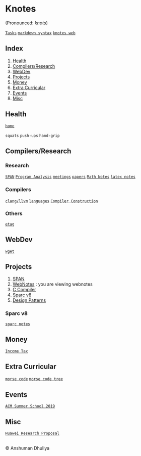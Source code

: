 Knotes
====================
(Pronounced: *knots*)

[`Tasks`](tasks.html)
[`markdown syntax`](webdev/markdown.html)
[`knotes web`](http://adhuliya.pythonanywhere.com/_knotes_.html)

Index
--------
1. [Health](#health)
2. [Compilers/Research](#compilers)
3. [WebDev](#webdev)
4. [Projects](#projects)
5. [Money](#money)
6. [Extra Curricular](#extra)
7. [Events](#events)
8. [Misc](#misc)

Health <a name="health"></a>
---------------
[`home`](health/index.html)

`squats` `push-ups` `hand-grip`

Compilers/Research <a name="compilers"></a>
------------------------

### Research
[`SPAN`](span/__span.html)
[`Program Analysis`](program-analysis/pa.html) 
[`meetings`](compilers/meetings/meetings.html)
[`papers`](program-analysis/papers/papers.html)
[`Math Notes`](math/math.html)
[`latex notes`](latex/latex.html)

### Compilers
[`clang/llvm`](compilers/llvm/index.html)
[`languages`](compilers/languages/languages.html)
[`Compiler Construction`](compilers/index.html)

### Others
[`etag`](etag/etag.html)

WebDev <a name="webdev"></a>
-------------------------
[`wget`](webdev/wget.html)

Projects <a name="projects"></a>
----------------
1. [SPAN](span/span.html)
2. [WebNotes](#) : you are viewing webnotes
3. [C Compiler](compiler/ccompiler.html)
4. [Sparc v8](#sparc)
5. [Design Patterns](misc/designpatterns.html)

### Sparc v8 <a name="sparc"></a>
[`sparc notes`](sparc/sparc.html)

<a name="money"></a>
Money
------------------
[`Income Tax`](money/incometax.html)


Extra Curricular <a name="extra"></a>
---------------------------
[`morse code`](extra-curricular/international-morse-code.png)
[`morse code tree`](extra-curricular/morse-code-tree.jpg)

Events <a name="events"></a>
----------------
[`ACM Summer School 2019`](events/acm-summer-school-2019/index.html)

Misc <a name="misc"></a>
---------------------------------
[`Huawei Research Proposal`](misc/huawei-research-proposal.html)

<div class="footer"> <br/> &copy; Anshuman Dhuliya <br/> </div>

